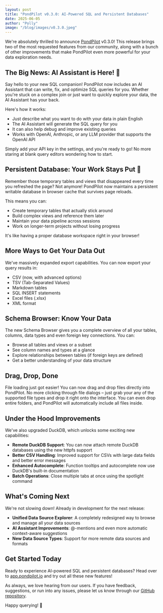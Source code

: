 ```yaml
---
layout: post
title: "PondPilot v0.3.0: AI-Powered SQL and Persistent Databases"
date: 2025-06-05
author: "Polly"
image: "/blog/images/v0.3.0.jpeg"
---
```


We're absolutely thrilled to announce [PondPilot](https://app.pondpilot.io) v0.3.0! This release brings two of the most requested features from our community, along with a bunch of other improvements that make PondPilot even more powerful for your data exploration needs.

## The Big News: AI Assistant is Here! 🤖

Say hello to your new SQL companion! PondPilot now includes an AI Assistant that can write, fix, and optimize SQL queries for you. Whether you're stuck on a complex join or just want to quickly explore your data, the AI Assistant has your back.

Here's how it works:
- Just describe what you want to do with your data in plain English
- The AI Assistant will generate the SQL query for you
- It can also help debug and improve existing queries
- Works with OpenAI, Anthropic, or any LLM provider that supports the OpenAI API

Simply add your API key in the settings, and you're ready to go! No more staring at blank query editors wondering how to start.

## Persistent Database: Your Work Stays Put 💾

Remember those temporary tables and views that disappeared every time you refreshed the page? Not anymore! PondPilot now maintains a persistent writable database in browser cache that survives page reloads.

This means you can:
- Create temporary tables that actually stick around
- Build complex views and reference them later
- Maintain your data pipeline across sessions
- Work on longer-term projects without losing progress

It's like having a proper database workspace right in your browser!

## More Ways to Get Your Data Out

We've massively expanded export capabilities. You can now export your query results in:
- CSV (now, with advanced options)
- TSV (Tab-Separated Values)
- Markdown tables
- SQL INSERT statements
- Excel files (.xlsx)
- XML format

## Schema Browser: Know Your Data

The new Schema Browser gives you a complete overview of all your tables, columns, data types and even foreign key connections. You can:
- Browse all tables and views or a subset
- See column names and types at a glance
- Explore relationships between tables (if foreign keys are defined)
- Get a better understanding of your data structure

## Drag, Drop, Done

File loading just got easier! You can now drag and drop files directly into PondPilot. No more clicking through file dialogs – just grab your any of the supported file types and drop it right onto the interface. You can even drop entire folders, and PondPilot will automatically include all files inside.

## Under the Hood Improvements

We've also upgraded DuckDB, which unlocks some exciting new capabilities:
- **Remote DuckDB Support**: You can now attach remote DuckDB databases using the new httpfs support
- **Better CSV Handling**: Improved support for CSVs with large data fields and better error messages
- **Enhanced Autocomplete**: Function tooltips and autocomplete now use DuckDB's built-in documentation
- **Batch Operations**: Close multiple tabs at once using the spotlight command

## What's Coming Next

We're not slowing down! Already in development for the next release:
- **Unified Data Source Explorer**: A completely redesigned way to browse and manage all your data sources
- **AI Assistant Improvements**: @-mentions and even more automatic context-aware suggestions
- **New Data Source Types**: Support for more remote data sources and formats

## Get Started Today

Ready to experience AI-powered SQL and persistent databases? Head over to [app.pondpilot.io](https://app.pondpilot.io) and try out all these new features!

As always, we love hearing from our users. If you have feedback, suggestions, or run into any issues, please let us know through our [GitHub repository](https://github.com/pondpilot/pondpilot/issues).

Happy querying! 🦆
